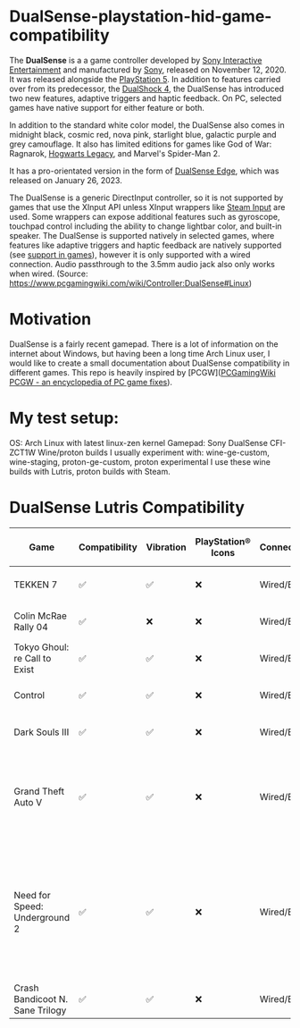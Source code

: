 # DualSense-playstation-hid-game-compatibility

The **DualSense** is a a game controller developed by [Sony Interactive Entertainment](https://www.pcgamingwiki.com/wiki/Company:Sony_Interactive_Entertainment "Company:Sony Interactive Entertainment") and manufactured by [Sony](https://www.pcgamingwiki.com/wiki/Company:Sony "Company:Sony"), released on November 12, 2020. It was released alongside the [PlayStation 5](https://www.pcgamingwiki.com/wiki/Emulation:PlayStation_5 "Emulation:PlayStation 5").
In addition to features carried over from its predecessor, the [DualShock 4](https://www.pcgamingwiki.com/wiki/Controller:DualShock_4 "Controller:DualShock 4"), the DualSense has introduced two new features, adaptive triggers and haptic feedback. On PC, selected games have native support for either feature or both.

In addition to the standard white color model, the DualSense also comes in midnight black, cosmic red, nova pink, starlight blue, galactic purple and grey camouflage. It also has limited editions for games like God of War: Ragnarok, [Hogwarts Legacy](https://www.pcgamingwiki.com/wiki/Hogwarts_Legacy "Hogwarts Legacy"), and Marvel's Spider-Man 2.

It has a pro-orientated version in the form of [DualSense Edge](https://www.pcgamingwiki.com/wiki/Controller:DualSense_Edge "Controller:DualSense Edge"), which was released on January 26, 2023.

The DualSense is a generic DirectInput controller, so it is not supported by games that use the XInput API unless XInput wrappers like [Steam Input](https://www.pcgamingwiki.com/wiki/Steam_Input "Steam Input") are used. Some wrappers can expose additional features such as gyroscope, touchpad control including the ability to change lightbar color, and built-in speaker. The DualSense is supported natively in selected games, where features like adaptive triggers and haptic feedback are natively supported (see [support in games](https://www.pcgamingwiki.com/wiki/Controller:DualSense#Support_in_games)), however it is only supported with a wired connection. Audio passthrough to the 3.5mm audio jack also only works when wired.
(Source: https://www.pcgamingwiki.com/wiki/Controller:DualSense#Linux)

# Motivation

DualSense is a fairly recent gamepad. There is a lot of information on the internet about Windows, but having been a long time Arch Linux user, I would like to create a small documentation about DualSense compatibility in different games.  This repo is heavily inspired by [PCGW]([PCGamingWiki PCGW - an encyclopedia of PC game fixes](https://www.pcgamingwiki.com/wiki/Home)). 

# My test setup:

OS: Arch Linux with latest linux-zen kernel
Gamepad: Sony DualSense CFI-ZCT1W
Wine/proton builds I usually experiment with: wine-ge-custom, wine-staging, proton-ge-custom,  proton experimental
I use these wine builds with Lutris, proton builds with Steam.

# DualSense Lutris Compatibility

| Game                            | Compatibility | Vibration | PlayStation® Icons | Connection | Initial Release Date | Notes                                                                                                                                                                                                                                 |
| ------------------------------- | ------------- | --------- | ------------------ | ---------- | -------------------- | ------------------------------------------------------------------------------------------------------------------------------------------------------------------------------------------------------------------------------------- |
| TEKKEN 7                        | ✅             | ✅         | ❌                  | Wired/BT   | 18. February 2015    | Working as intended.                                                                                                                                                                                                                  |
| Colin McRae Rally 04            | ✅             | ❌         | ❌                  | Wired/BT   | 2. April 2004        | Working as intended.                                                                                                                                                                                                                  |
| Tokyo Ghoul: re Call to Exist   | ✅             | ✅         | ❌                  | Wired/BT   | 15. November 2019    | Working as intended.                                                                                                                                                                                                                  |
| Control                         | ✅             | ✅         | ❌                  | Wired/BT   | 27. August 2019      | Working as intended.                                                                                                                                                                                                                  |
| Dark Souls III                  | ✅             | ✅         | ❌                  | Wired/BT   | 24. March 2016       | Working as intended.                                                                                                                                                                                                                  |
| Grand Theft Auto V              | ✅             | ✅         | ❌                  | Wired/BT   | 17. September 2013   | Crashes the game for some reason when touchpad button pressed.                                                                                                                                                                        |
| Need for Speed: Underground 2   | ✅             | ✅         | ❌                  | Wired/BT   | 9. November 2004     | Motion controls taking over joypad controls: [Requires disabling the motion control rules](https://wiki.archlinux.org/title/Gamepad#Motion_controls_taking_over_joypad_controls_and/or_causing_unintended_input_with_joypad_controls) |
| Crash Bandicoot N. Sane Trilogy | ✅             | ✅         | ❌                  | Wired/BT   | 30. June 2017        | Working as intended.                                                                                                                                                                                                                  |
